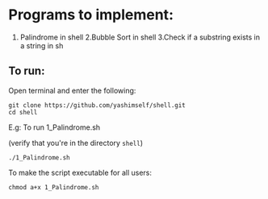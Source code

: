# Programs to implement: 
1. Palindrome in shell
2.Bubble Sort in shell
3.Check if a substring exists in a string in sh
## To run:
Open terminal and enter the following:
```shell
git clone https://github.com/yashimself/shell.git
cd shell
```
E.g: To run 1_Palindrome.sh 

(verify that you're in the directory `shell`)

`./1_Palindrome.sh`

To make the script executable for all users:

`chmod a+x 1_Palindrome.sh`
